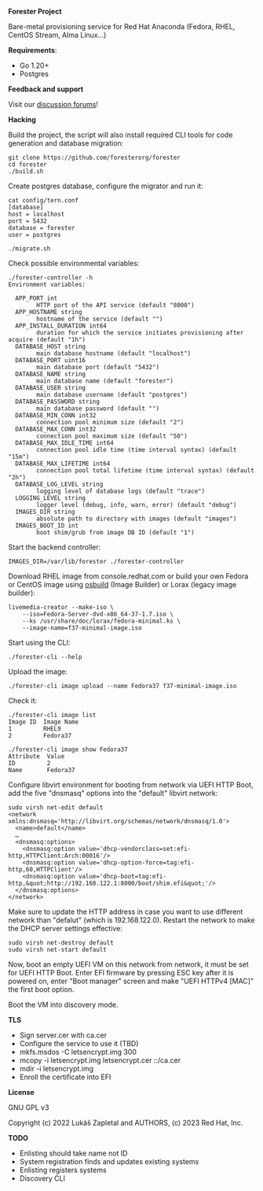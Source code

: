 **Forester Project**

Bare-metal provisioning service for Red Hat Anaconda (Fedora, RHEL, CentOS Stream, Alma Linux...)

**Requirements**:

* Go 1.20+
* Postgres

**Feedback and support**

Visit our [discussion forums](https://github.com/foresterorg/forester/discussions)!

**Hacking**

Build the project, the script will also install required CLI tools for code generation and database migration:

    git clone https://github.com/foresterorg/forester
    cd forester
    ./build.sh

Create postgres database, configure the migrator and run it:

    cat config/tern.conf
    [database]
    host = localhost
    port = 5432
    database = forester
    user = postgres

    ./migrate.sh

Check possible environmental variables:

    ./forester-controller -h
    Environment variables:
    
      APP_PORT int
            HTTP port of the API service (default "8000")
      APP_HOSTNAME string
            hostname of the service (default "")
      APP_INSTALL_DURATION int64
            duration for which the service initiates provisioning after acquire (default "1h")
      DATABASE_HOST string
            main database hostname (default "localhost")
      DATABASE_PORT uint16
            main database port (default "5432")
      DATABASE_NAME string
            main database name (default "forester")
      DATABASE_USER string
            main database username (default "postgres")
      DATABASE_PASSWORD string
            main database password (default "")
      DATABASE_MIN_CONN int32
            connection pool minimum size (default "2")
      DATABASE_MAX_CONN int32
            connection pool maximum size (default "50")
      DATABASE_MAX_IDLE_TIME int64
            connection pool idle time (time interval syntax) (default "15m")
      DATABASE_MAX_LIFETIME int64
            connection pool total lifetime (time interval syntax) (default "2h")
      DATABASE_LOG_LEVEL string
            logging level of database logs (default "trace")
      LOGGING_LEVEL string
            logger level (debug, info, warn, error) (default "debug")
      IMAGES_DIR string
            absolute path to directory with images (default "images")
      IMAGES_BOOT_ID int
            boot shim/grub from image DB ID (default "1")

Start the backend controller:

    IMAGES_DIR=/var/lib/forester ./forester-controller

Download RHEL image from console.redhat.com or build your own Fedora or CentOS image using [osbuild](https://www.osbuild.org/) (Image Builder) or Lorax (legacy image builder):

    livemedia-creator --make-iso \
        --iso=Fedora-Server-dvd-x86_64-37-1.7.iso \
        --ks /usr/share/doc/lorax/fedora-minimal.ks \
        --image-name=f37-minimal-image.iso

Start using the CLI:

    ./forester-cli --help

Upload the image:

    ./forester-cli image upload --name Fedora37 f37-minimal-image.iso

Check it:

    ./forester-cli image list
    Image ID  Image Name
    1         RHEL9
    2         Fedora37

    ./forester-cli image show Fedora37
    Attribute  Value
    ID         2
    Name       Fedora37

Configure libvirt environment for booting from network via UEFI HTTP Boot, add the five "dnsmasq" options into the "default" libvirt network:

    sudo virsh net-edit default
    <network xmlns:dnsmasq='http://libvirt.org/schemas/network/dnsmasq/1.0'>
      <name>default</name>
      …
      <dnsmasq:options>
        <dnsmasq:option value='dhcp-vendorclass=set:efi-http,HTTPClient:Arch:00016'/>
        <dnsmasq:option value='dhcp-option-force=tag:efi-http,60,HTTPClient'/>
        <dnsmasq:option value='dhcp-boot=tag:efi-http,&quot;http://192.168.122.1:8000/boot/shim.efi&quot;'/>
      </dnsmasq:options>
    </network>

Make sure to update the HTTP address in case you want to use different network than "defalut" (which is 192.168.122.0). Restart the network to make the DHCP server settings effective:

    sudo virsh net-destroy default
    sudo virsh net-start default

Now, boot an empty UEFI VM on this network from network, it must be set for UEFI HTTP Boot. Enter EFI firmware by pressing ESC key after it is powered on, enter "Boot manager" screen and make "UEFI HTTPv4 [MAC]" the first boot option.

Boot the VM into discovery mode.

**TLS**

- Sign server.cer with ca.cer
- Configure the service to use it (TBD)
- mkfs.msdos -C letsencrypt.img 300
- mcopy -i letsencrypt.img letsencrypt.cer ::/ca.cer
- mdir -i letsencrypt.img
- Enroll the certificate into EFI

**License**

GNU GPL v3

Copyright (c) 2022 Lukáš Zapletal and AUTHORS, (c) 2023 Red Hat, Inc.

**TODO**

* Enlisting should take name not ID
* System registration finds and updates existing systems
* Enlisting registers systems
* Discovery CLI
